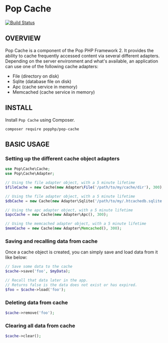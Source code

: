 Pop Cache
=========

[![Build Status](https://travis-ci.org/popphp/pop-cache.svg?branch=master)](https://travis-ci.org/popphp/pop-cache)

OVERVIEW
--------
Pop Cache is a component of the Pop PHP Framework 2. It provides the ability to cache frequently accessed
content via several different adapters. Depending on the server environment and what's available, an
application can use one of the following cache adapters:

* File (directory on disk)
* Sqlite (database file on disk)
* Apc (cache service in memory)
* Memcached (cache service in memory)

INSTALL
-------

Install `Pop Cache` using Composer.

    composer require popphp/pop-cache

BASIC USAGE
-----------

### Setting up the different cache object adapters

```php
use Pop\Cache\Cache;
use Pop\Cache\Adapter;

// Using the file adapter object, with a 5 minute lifetime
$fileCache = new Cache(new Adapter\File('/path/to/my/cache/dir'), 300);

// Using the file adapter object, with a 5 minute lifetime
$dbCache = new Cache(new Adapter\Sqlite('/path/to/my/.htcachedb.sqlite'), 300);

// Using the apc adapter object, with a 5 minute lifetime
$apcCache = new Cache(new Adapter\Apc(), 300);

// Using the memcached adapter object, with a 5 minute lifetime
$memCache = new Cache(new Adapter\Memcached(), 300);
```

### Saving and recalling data from cache

Once a cache object is created, you can simply save and load data from it like below:

```php
// Save some data to the cache
$cache->save('foo', $myData);

// Recall that data later in the app.
// Returns false is the data does not exist or has expired.
$foo = $cache->load('foo');
```

### Deleting data from cache

```php
$cache->remove('foo');
```

### Clearing all data from cache

```php
$cache->clear();
```
